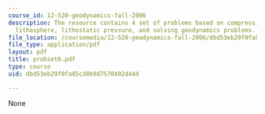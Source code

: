 ```yaml
---
course_id: 12-520-geodynamics-fall-2006
description: The resource contains 4 set of problems based on compressive force on
  lithosphere, lithostatic pressure, and solving geodynamics problems.
file_location: /coursemedia/12-520-geodynamics-fall-2006/dbd53eb29f0fa85c30b9d7570492d44d_probset6.pdf
file_type: application/pdf
layout: pdf
title: probset6.pdf
type: course
uid: dbd53eb29f0fa85c30b9d7570492d44d

---
```

None